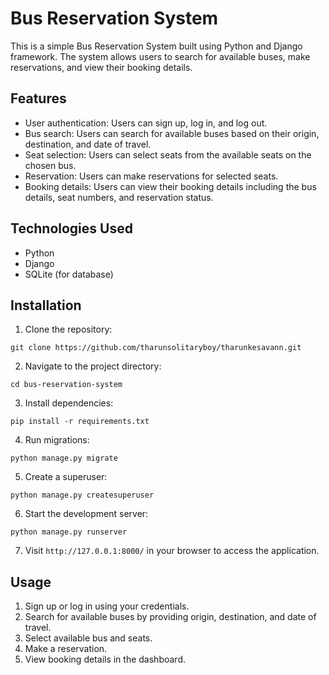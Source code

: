 # Bus Reservation System

This is a simple Bus Reservation System built using Python and Django framework. The system allows users to search for available buses, make reservations, and view their booking details.

## Features

- User authentication: Users can sign up, log in, and log out.
- Bus search: Users can search for available buses based on their origin, destination, and date of travel.
- Seat selection: Users can select seats from the available seats on the chosen bus.
- Reservation: Users can make reservations for selected seats.
- Booking details: Users can view their booking details including the bus details, seat numbers, and reservation status.

## Technologies Used

- Python
- Django
- SQLite (for database)

## Installation

1. Clone the repository:

```
git clone https://github.com/tharunsolitaryboy/tharunkesavann.git
```

2. Navigate to the project directory:

```
cd bus-reservation-system
```

3. Install dependencies:

```
pip install -r requirements.txt
```

4. Run migrations:

```
python manage.py migrate
```

5. Create a superuser:

```
python manage.py createsuperuser
```

6. Start the development server:

```
python manage.py runserver
```

7. Visit `http://127.0.0.1:8000/` in your browser to access the application.

## Usage

1. Sign up or log in using your credentials.
2. Search for available buses by providing origin, destination, and date of travel.
3. Select available bus and seats.
4. Make a reservation.
5. View booking details in the dashboard.

